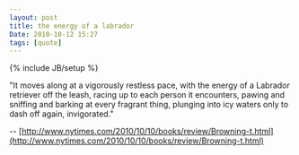 ```yaml
---
layout: post
title: the energy of a labrador
Date: 2010-10-12 15:27
tags: [quote]
---
```

{% include JB/setup %} 

"It moves along at a vigorously restless pace, with the energy of a Labrador
retriever off the leash, racing up to each person it encounters, pawing and
sniffing and barking at every fragrant thing, plunging into icy waters only to
dash off again, invigorated."

-- [http://www.nytimes.com/2010/10/10/books/review/Browning-t.html](http://www.nytimes.com/2010/10/10/books/review/Browning-t.html)
